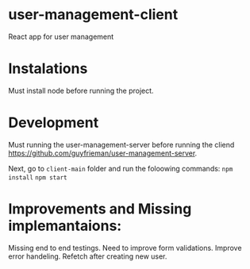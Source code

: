 # user-management-client
React app for user management

# Instalations
Must install node before running the project.

# Development
Must running the user-management-server before running the cliend https://github.com/guyfrieman/user-management-server.

Next, go to `client-main` folder and run the foloowing commands:
`npm install`
`npm start`

# Improvements and Missing implemantaions:
Missing end to end testings.
Need to improve form validations.
Improve error handeling.
Refetch after creating new user.

